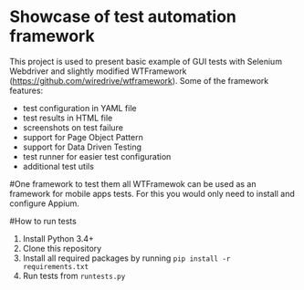 # Showcase of test automation framework
This project is used to present basic example of GUI tests with Selenium Webdriver and slightly modified WTFramework (https://github.com/wiredrive/wtframework). Some of the framework features:
- test configuration in YAML file
- test results in HTML file
- screenshots on test failure
- support for Page Object Pattern
- support for Data Driven Testing
- test runner for easier test configuration
- additional test utils

#One framework to test them all
WTFramewok can be used as an framework for mobile apps tests. For this you would only need to install and configure Appium. 

#How to run tests
1. Install Python 3.4+
2. Clone this repository
3. Install all required packages by running `pip install -r requirements.txt`
4. Run tests from `runtests.py`